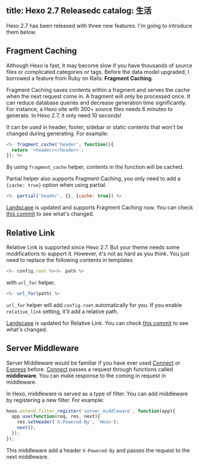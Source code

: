 title: Hexo 2.7 Releasedc
catalog: 生活
---
Hexo 2.7 has been released with three new features. I'm going to introduce them below.

## Fragment Caching

Although Hexo is fast, it may become slow if you have thousands of source files or complicated categories or tags. Before the data model upgraded, I borrowed a feature from Ruby on Rails: **Fragment Caching**.

Fragment Caching saves contents within a fragment and serves the cache when the next request come in. A fragment will only be processed once. It can reduce database queries and decrease generation time significantly. For instance, a Hexo site with 300+ source files needs 6 minutes to generate. In Hexo 2.7, it only need 10 seconds!

It can be used in header, footer, sidebar or static contents that won't be changed during generating. For example:

``` js
<%- fragment_cache('header', function(){
  return '<header></header>';
}); %>
```

By using `fragment_cache` helper, contents in the function will be cached.

Partial helper also supports Fragment Caching, you only need to add a `{cache: true}` option when using partial.

``` js
<%- partial('header', {}, {cache: true}) %>
```

[Landscape] is updated and supports Fragment Caching now. You can check [this commit](https://github.com/hexojs/hexo-theme-landscape/commit/d2aedda61571d6994eb72d784ceda2f59d2a8631) to see what's changed.

## Relative Link

Relative Link is supported since Hexo 2.7. But your theme needs some modifications to support it. However, it's not as hard as you think. You just need to replace the following contents in templates

``` js
<%- config.root %><%- path %>
```

with `url_for` helper.

``` js
<%- url_for(path) %>
```

`url_for` helper will add `config.root` automatically for you. If you enable `relative_link` setting, it'll add a relative path.

[Landscape] is updated for Relative Link. You can check [this commit](https://github.com/hexojs/hexo-theme-landscape/commit/d29cbb83356373af27e7b98643f29a27804364af) to see what's changed.

## Server Middleware

Server Middleware would be familiar if you have ever used [Connect] or [Express] before. [Connect] passes a request through functions called **middleware**. You can make response to the coming in request in middleware.

In Hexo, middleware is served as a type of filter. You can add middleware by registering a new filter. For example:

``` js
hexo.extend.filter.register('server_middleware', function(app){
  app.use(function(req, res, next){
    res.setHeader('X-Powered-By', 'Hexo');
    next();
  });
});
```

This middleware add a header `X-Powered-By` and passes the request to the next middleware.

[Landscape]: https://github.com/hexojs/hexo-theme-landscape
[Connect]: http://www.senchalabs.org/connect/
[Express]: http://expressjs.com/